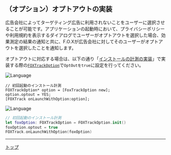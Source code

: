 ## （オプション）オプトアウトの実装
広告会社によってターゲティング広告に利用されないことをユーザーに選択させることが可能です。アプリケーションの起動時において、プライバシーポリシーや利用規約を表示するダイアログでユーザーがオプトアウトを選択した場合、効果測定の結果の通知と共に、F.O.Xが広告会社に対してそのユーザーがオプトアウトを選択したことを通知します。
オプトアウトに対応する場合は、以下の通り「[インストールの計測の実装](../track_install/README.md#track_install_optional)」で実装する際の[`FOXTrackOption`](../sdk_api/README.md#foxtrackoption)で`OptOutをtrue`に設定を行ってください。

![Language](http://img.shields.io/badge/language-Objective–C-blue.svg?style=flat)
```objc
// 初回起動のインストール計測
FOXTrackOption* option = [FoxTrackOption new];
option.optout = YES;
[FOXTrack onLaunchWithOption:option];
```
![Language](https://img.shields.io/badge/language-Swift-orange.svg?style=flat)
```Swift
// 初回起動のインストール計測
let foxOption: FOXTrackOption = FOXTrackOption.init()
foxOption.optout = true
FOXTrack.onLaunchWithOption(foxOption)
```

---
[トップ](../../README.md)
